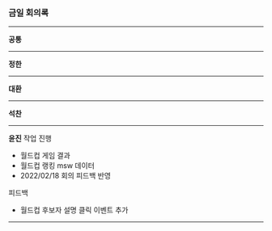 ### 금일 회의록

-------

**공통**


----
**정한**

-----
**대환**

-----
**석찬**


------
**윤진**
작업 진행
* 월드컵 게임 결과
* 월드컵 랭킹 msw 데이터
* 2022/02/18 회의 피드백 반영

피드백
* 월드컵 후보자 설명 클릭 이벤트 추가
----
